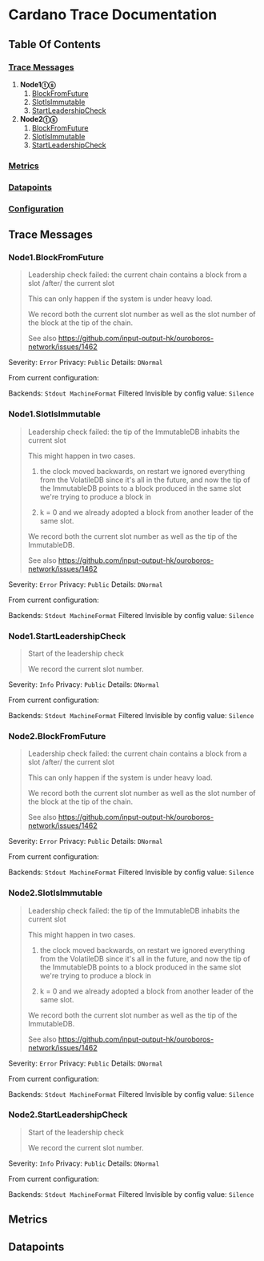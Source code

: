 # Cardano Trace Documentation

## Table Of Contents

### [Trace Messages](#trace-messages)

1. __Node1ⓣⓢ__
    1. [BlockFromFuture](#node1blockfromfuture)
    1. [SlotIsImmutable](#node1slotisimmutable)
    1. [StartLeadershipCheck](#node1startleadershipcheck)
1. __Node2ⓣⓢ__
    1. [BlockFromFuture](#node2blockfromfuture)
    1. [SlotIsImmutable](#node2slotisimmutable)
    1. [StartLeadershipCheck](#node2startleadershipcheck)

### [Metrics](#metrics)


### [Datapoints](#datapoints)


### [Configuration](#configuration)



## Trace Messages

### Node1.BlockFromFuture


> Leadership check failed: the current chain contains a block from a slot
> /after/ the current slot
>
> This can only happen if the system is under heavy load.
>
> We record both the current slot number as well as the slot number of the
> block at the tip of the chain.
>
> See also <https://github.com/input-output-hk/ouroboros-network/issues/1462>


Severity:  `Error`
Privacy:   `Public`
Details:   `DNormal`


From current configuration:

Backends:
      `Stdout MachineFormat`
Filtered Invisible by config value: `Silence`

### Node1.SlotIsImmutable


> Leadership check failed: the tip of the ImmutableDB inhabits the
> current slot
>
> This might happen in two cases.
>
> 1. the clock moved backwards, on restart we ignored everything from the
>    VolatileDB since it's all in the future, and now the tip of the
>    ImmutableDB points to a block produced in the same slot we're trying
>    to produce a block in
>
> 2. k = 0 and we already adopted a block from another leader of the same
>    slot.
>
> We record both the current slot number as well as the tip of the
> ImmutableDB.
>
> See also <https://github.com/input-output-hk/ouroboros-network/issues/1462>


Severity:  `Error`
Privacy:   `Public`
Details:   `DNormal`


From current configuration:

Backends:
      `Stdout MachineFormat`
Filtered Invisible by config value: `Silence`

### Node1.StartLeadershipCheck


> Start of the leadership check
>
> We record the current slot number.


Severity:  `Info`
Privacy:   `Public`
Details:   `DNormal`


From current configuration:

Backends:
      `Stdout MachineFormat`
Filtered Invisible by config value: `Silence`

### Node2.BlockFromFuture


> Leadership check failed: the current chain contains a block from a slot
> /after/ the current slot
>
> This can only happen if the system is under heavy load.
>
> We record both the current slot number as well as the slot number of the
> block at the tip of the chain.
>
> See also <https://github.com/input-output-hk/ouroboros-network/issues/1462>


Severity:  `Error`
Privacy:   `Public`
Details:   `DNormal`


From current configuration:

Backends:
      `Stdout MachineFormat`
Filtered Invisible by config value: `Silence`

### Node2.SlotIsImmutable


> Leadership check failed: the tip of the ImmutableDB inhabits the
> current slot
>
> This might happen in two cases.
>
> 1. the clock moved backwards, on restart we ignored everything from the
>    VolatileDB since it's all in the future, and now the tip of the
>    ImmutableDB points to a block produced in the same slot we're trying
>    to produce a block in
>
> 2. k = 0 and we already adopted a block from another leader of the same
>    slot.
>
> We record both the current slot number as well as the tip of the
> ImmutableDB.
>
> See also <https://github.com/input-output-hk/ouroboros-network/issues/1462>


Severity:  `Error`
Privacy:   `Public`
Details:   `DNormal`


From current configuration:

Backends:
      `Stdout MachineFormat`
Filtered Invisible by config value: `Silence`

### Node2.StartLeadershipCheck


> Start of the leadership check
>
> We record the current slot number.


Severity:  `Info`
Privacy:   `Public`
Details:   `DNormal`


From current configuration:

Backends:
      `Stdout MachineFormat`
Filtered Invisible by config value: `Silence`
## Metrics


## Datapoints


##

